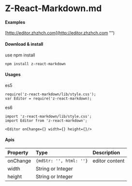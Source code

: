 # Z-React-Markdown.md

#### Examples
[http://editor.zhzhch.com](http://editor.zhzhch.com "")


#### Download & install
use npm install

    npm install z-react-markdown

#### Usages
es5

    require('z-react-markdown/lib/style.css');
    var Editor = require('z-react-markdown);
es6

    import 'z-react-markdown/lib/style.css';
    import Editor from 'z-react-markdown';

`<Editor onChange={} width={} height={}/>`

#### Apis
| Property | Type | Description |
| :- | :- | :- |
| onChange | `{mdStr: '', html: ''}` | editor content |
| width | String or Integer |  |
| height | String or Integer |  |

